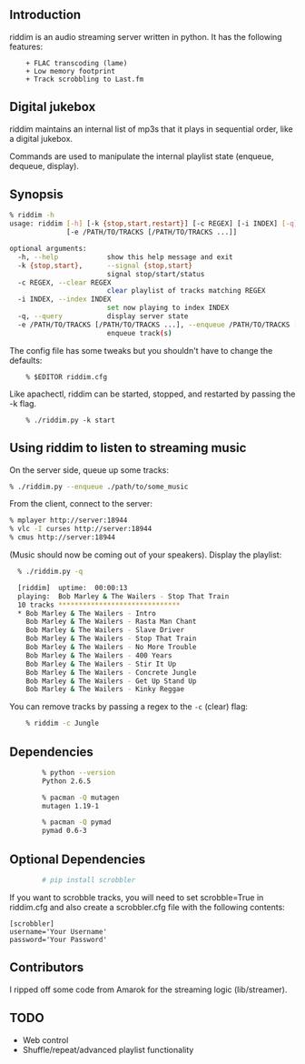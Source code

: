 ## Introduction 

riddim is an audio streaming server written in python.  It has the
following features:

        + FLAC transcoding (lame)
        + Low memory footprint
        + Track scrobbling to Last.fm


## Digital jukebox

riddim maintains an internal list of mp3s that it plays in sequential
order, like a digital jukebox.  

Commands are used to manipulate the internal playlist state (enqueue,
dequeue, display).

## Synopsis

```bash
% riddim -h
usage: riddim [-h] [-k {stop,start,restart}] [-c REGEX] [-i INDEX] [-q]
              [-e /PATH/TO/TRACKS [/PATH/TO/TRACKS ...]]

optional arguments:
  -h, --help            show this help message and exit
  -k {stop,start},      --signal {stop,start}
                        signal stop/start/status
  -c REGEX, --clear REGEX
                        clear playlist of tracks matching REGEX
  -i INDEX, --index INDEX
                        set now playing to index INDEX
  -q, --query           display server state
  -e /PATH/TO/TRACKS [/PATH/TO/TRACKS ...], --enqueue /PATH/TO/TRACKS [/PATH/TO/TRACKS ...]
                        enqueue track(s)

```

The config file has some tweaks but you shouldn't have to change the defaults:

        % $EDITOR riddim.cfg

Like apachectl, riddim can be started, stopped, and
restarted by passing the -k flag.

        % ./riddim.py -k start

## Using riddim to listen to streaming music

On the server side, queue up some tracks:

```bash
% ./riddim.py --enqueue ./path/to/some_music
```

From the client, connect to the server:

```bash
% mplayer http://server:18944
% vlc -I curses http://server:18944
% cmus http://server:18944
```

(Music should now be coming out of your speakers).  Display the
playlist:

```bash
  % ./riddim.py -q

  [riddim]  uptime:  00:00:13
  playing:  Bob Marley & The Wailers - Stop That Train
  10 tracks ******************************
  * Bob Marley & The Wailers - Intro
    Bob Marley & The Wailers - Rasta Man Chant
    Bob Marley & The Wailers - Slave Driver
    Bob Marley & The Wailers - Stop That Train
    Bob Marley & The Wailers - No More Trouble
    Bob Marley & The Wailers - 400 Years
    Bob Marley & The Wailers - Stir It Up
    Bob Marley & The Wailers - Concrete Jungle
    Bob Marley & The Wailers - Get Up Stand Up
    Bob Marley & The Wailers - Kinky Reggae
```

You can remove tracks by passing a regex to the `-c` (clear) flag:

```bash
    % riddim -c Jungle
```
 
## Dependencies

```bash
        % python --version
        Python 2.6.5

        % pacman -Q mutagen  
        mutagen 1.19-1

        % pacman -Q pymad
        pymad 0.6-3
```

## Optional Dependencies
    
```bash
        # pip install scrobbler
```

If you want to scrobble tracks, you will need to set scrobble=True in
riddim.cfg and also create a scrobbler.cfg file with the following
contents:

    [scrobbler]
    username='Your Username'
    password='Your Password'

## Contributors

I ripped off some code from Amarok for the streaming logic (lib/streamer).

## TODO

+ Web control
+ Shuffle/repeat/advanced playlist functionality
